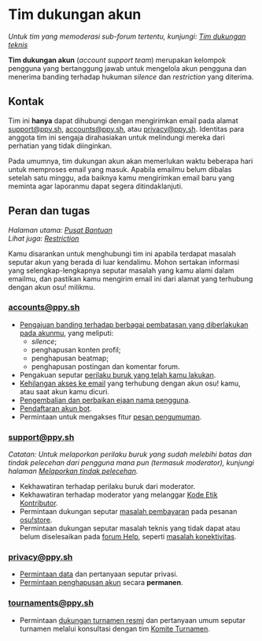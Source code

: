 # Tim dukungan akun

*Untuk tim yang memoderasi sub-forum tertentu, kunjungi: [Tim dukungan teknis](/wiki/People/Support_Team)*

**Tim dukungan akun** (*account support team*) merupakan kelompok pengguna yang bertanggung jawab untuk mengelola akun pengguna dan menerima banding terhadap hukuman *silence* dan *restriction* yang diterima.

## Kontak

Tim ini **hanya** dapat dihubungi dengan mengirimkan email pada alamat [support@ppy.sh](mailto:support@ppy.sh), [accounts@ppy.sh](mailto:accounts@ppy.sh), atau [privacy@ppy.sh](mailto:privacy@ppy.sh). Identitas para anggota tim ini sengaja dirahasiakan untuk melindungi mereka dari perhatian yang tidak diinginkan.

Pada umumnya, tim dukungan akun akan memerlukan waktu beberapa hari untuk memproses email yang masuk. Apabila emailmu belum dibalas setelah satu minggu, ada baiknya kamu mengirimkan email baru yang meminta agar laporanmu dapat segera ditindaklanjuti.

## Peran dan tugas

*Halaman utama: [Pusat Bantuan](/wiki/Help_centre)*\
*Lihat juga: [Restriction](/wiki/Help_centre/Account_restrictions)*

Kamu disarankan untuk menghubungi tim ini apabila terdapat masalah seputar akun yang berada di luar kendalimu. Mohon sertakan informasi yang selengkap-lengkapnya seputar masalah yang kamu alami dalam emailmu, dan pastikan kamu mengirim email ini dari alamat yang terhubung dengan akun osu! milikmu.

### [accounts@ppy.sh](mailto:accounts@ppy.sh)

- [Pengajuan banding terhadap berbagai pembatasan yang diberlakukan pada akunmu](/wiki/Help_centre/Account_restrictions), yang meliputi:
  - *silence*;
  - penghapusan konten profil;
  - penghapusan beatmap;
  - penghapusan postingan dan komentar forum.
- Pengakuan seputar [perilaku buruk yang telah kamu lakukan](/wiki/Reporting_bad_behaviour/Handling_foul_play#apa-yang-dapat-saya-lakukan-apabila-saya-telah-melanggar-peraturan?).
- [Kehilangan akses ke email](/wiki/Help_centre/Account#sign-in) yang terhubung dengan akun osu! kamu, atau saat akun kamu dicuri.
- [Pengembalian dan perbaikan ejaan nama pengguna](/wiki/Help_centre/Account#name-changes).
- [Pendaftaran akun bot](/wiki/Bot_account).
- Permintaan untuk mengakses fitur [pesan pengumuman](/wiki/Announcement_messages).

### [support@ppy.sh](mailto:support@ppy.sh)

*Catatan: Untuk melaporkan perilaku buruk yang sudah melebihi batas dan tindak pelecehan dari pengguna mana pun (termasuk moderator), kunjungi halaman [Melaporkan tindak pelecehan](/wiki/Reporting_bad_behaviour/Abuse).*

- Kekhawatiran terhadap perilaku buruk dari moderator.
- Kekhawatiran terhadap moderator yang melanggar [Kode Etik Kontributor](/wiki/Rules/Contributor_code_of_conduct).
- Permintaan dukungan seputar [masalah pembayaran](/wiki/Help_centre/Account#supporter) pada pesanan [osu!store](https://osu.ppy.sh/store/listing).
- Permintaan dukungan seputar masalah teknis yang tidak dapat atau belum diselesaikan pada [forum Help](https://osu.ppy.sh/community/forums/5), seperti [masalah konektivitas](/wiki/Help_centre/Client#online-features).

### [privacy@ppy.sh](mailto:privacy@ppy.sh)

- [Permintaan data](/wiki/Legal/Privacy#pengelola-data) dan pertanyaan seputar privasi.
- [Permintaan penghapusan akun](/wiki/Legal/Privacy#hak-dan-kendali-anda) secara **permanen**.

### [tournaments@ppy.sh](mailto:tournaments@ppy.sh)

- Permintaan [dukungan turnamen resmi](/wiki/Tournaments/Official_support) dan pertanyaan umum seputar turnamen melalui konsultasi dengan tim [Komite Turnamen](/wiki/People/Tournament_Committee).
